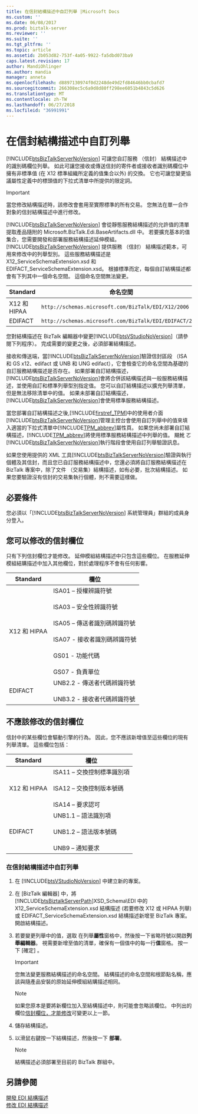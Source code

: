 ```yaml
---
title: 在信封結構描述中自訂列舉 |Microsoft Docs
ms.custom: ''
ms.date: 06/08/2017
ms.prod: biztalk-server
ms.reviewer: ''
ms.suite: ''
ms.tgt_pltfrm: ''
ms.topic: article
ms.assetid: 2b053d82-753f-4a05-9922-fa5dbd073ba9
caps.latest.revision: 17
author: MandiOhlinger
ms.author: mandia
manager: anneta
ms.openlocfilehash: d8897130974f0d2248de49d2fd84646bb0cbafd7
ms.sourcegitcommit: 266308ec5c6a9d8d80ff298ee6051b4843c5d626
ms.translationtype: MT
ms.contentlocale: zh-TW
ms.lasthandoff: 06/27/2018
ms.locfileid: "36991991"
---
```

# <a name="customizing-enumerations-in-the-envelope-schema"></a>在信封結構描述中自訂列舉
[!INCLUDE[btsBizTalkServerNoVersion](../includes/btsbiztalkservernoversion-md.md)] 可讓您自訂服務 （信封） 結構描述中的識別碼欄位列舉。 如此可讓您接收或傳送信封的寄件者或接收者識別碼欄位中擁有非標準值 (在 X12 標準組織所定義的值集合以外) 的交換。 它也可讓您變更協議屬性定義中的標頭值的下拉式清單中所提供的限定詞。  
  
> [!IMPORTANT]
>  當您修改結構描述時，該修改會套用至實際標準的所有交易。 您無法在單一合作對象的信封結構描述中進行修改。  
  
 [!INCLUDE[btsBizTalkServerNoVersion](../includes/btsbiztalkservernoversion-md.md)] 會從靜態服務結構描述的允許值的清單提取產品隨附的 Microsoft.BizTalk.Edi.BaseArtifacts.dll 中。 若要擴充基本的值集合，您需要開發和部署服務結構描述延伸模組。 [!INCLUDE[btsBizTalkServerNoVersion](../includes/btsbiztalkservernoversion-md.md)] 提供服務 （信封） 結構描述範本，可用來修改中的列舉型別。 這些服務結構描述是 X12_ServiceSchemaExtension.xsd 和 EDIFACT_ServiceSchemaExtension.xsd。 根據標準而定，每個自訂結構描述都會有下列其中一個命名空間。 這個命名空間無法變更。  
  
|Standard|命名空間|  
|--------------|---------------|  
|X12 和 HIPAA|`http://schemas.microsoft.com/BizTalk/EDI/X12/2006`|  
|EDIFACT|`http://schemas.microsoft.com/BizTalk/EDI/EDIFACT/2006`|  
  
 您對結構描述在 BizTalk 編輯器中變更[!INCLUDE[btsVStudioNoVersion](../includes/btsvstudionoversion-md.md)]（請參閱下列程序）。 完成需要的變更之後，必須部署結構描述。  
  
 接收和傳送端，當[!INCLUDE[btsBizTalkServerNoVersion](../includes/btsbiztalkservernoversion-md.md)]驗證信封區段 （ISA 和 GS x12、edifact 或 UNB 和 UNG edifact），它會檢查它的命名空間為基礎的自訂服務結構描述是否存在。 如果部署自訂結構描述，[!INCLUDE[btsBizTalkServerNoVersion](../includes/btsbiztalkservernoversion-md.md)]會將合併該結構描述與一般服務結構描述，並使用自訂和標準列舉型別指定值。 您可以自訂結構描述以擴充列舉清單，但是無法移除清單中的值。 如果未部署自訂結構描述，[!INCLUDE[btsBizTalkServerNoVersion](../includes/btsbiztalkservernoversion-md.md)]會使用標準服務結構描述。  
  
 當您部署自訂結構描述之後,[!INCLUDE[firstref_TPM](../includes/firstref-tpm-md.md)]中的使用者介面[!INCLUDE[btsBizTalkServerNoVersion](../includes/btsbiztalkservernoversion-md.md)]管理主控台會使用自訂列舉中的值來填入適當的下拉式清單中[!INCLUDE[TPM_abbrev](../includes/tpm-abbrev-md.md)]屬性頁。 如果您尚未部署自訂結構描述，[!INCLUDE[TPM_abbrev](../includes/tpm-abbrev-md.md)]將使用標準服務結構描述中列舉的值。 颾魤 ㄛ[!INCLUDE[btsBizTalkServerNoVersion](../includes/btsbiztalkservernoversion-md.md)]執行階段會使用自訂列舉驗證訊息。  
  
 如果您使用提供的 XML 工具[!INCLUDE[btsBizTalkServerNoVersion](../includes/btsbiztalkservernoversion-md.md)]驗證與執行個體及其信封，而且您已自訂服務結構描述中，您還必須將自訂服務結構描述在 BizTalk 專案中，除了文件 （交易集）結構描述，如有必要，批次結構描述。 如果您要驗證沒有信封的交易集執行個體，則不需要這樣做。  
  
## <a name="prerequisites"></a>必要條件  
 您必須以「[!INCLUDE[btsBizTalkServerNoVersion](../includes/btsbiztalkservernoversion-md.md)] 系統管理員」群組的成員身分登入。  
  
##  <a name="BKMK_Env_Can"></a> 您可以修改的信封欄位  
 只有下列信封欄位才能修改。 延伸模組結構描述中只包含這些欄位。 在服務延伸模組結購描述中加入其他欄位，對於處理程序不會有任何影響。  
  
|Standard|欄位|  
|--------------|-----------|  
|X12 和 HIPAA|ISA01 – 授權辨識符號<br /><br /> ISA03 – 安全性辨識符號<br /><br /> ISA05 – 傳送者識別碼辨識符號<br /><br /> ISA07 - 接收者識別碼辨識符號<br /><br /> GS01 - 功能代碼<br /><br /> GS07 - 負責單位|  
|EDIFACT|UNB2.2 - 傳送者代碼辨識符號<br /><br /> UNB3.2 - 接收者代碼辨識符號|  
  
## <a name="envelope-fields-that-should-not-be-modified"></a>不應該修改的信封欄位  
 信封中的某些欄位會驅動引擎的行為。 因此，您不應該新增值至這些欄位的現有列舉清單。 這些欄位包括：  
  
|Standard|欄位|  
|--------------|-----------|  
|X12 和 HIPAA|ISA11 – 交換控制標準識別項<br /><br /> ISA12 – 交換控制版本號碼<br /><br /> ISA14 – 要求認可|  
|EDIFACT|UNB1.1 – 語法識別項<br /><br /> UNB1.2 – 語法版本號碼<br /><br /> UNB9 – 通知要求|  
  
### <a name="to-customize-an-enumeration-in-the-envelope-schema"></a>在信封結構描述中自訂列舉  
  
1. 在 [!INCLUDE[btsVStudioNoVersion](../includes/btsvstudionoversion-md.md)] 中建立新的專案。  
  
2. 在 [BizTalk 編輯器] 中，將 [!INCLUDE[btsBiztalkServerPath](../includes/btsbiztalkserverpath-md.md)]XSD_Schema\EDI 中的 X12_ServiceSchemaExtension.xsd 結構描述 (若要修改 X12 或 HIPAA 列舉) 或 EDIFACT_ServiceSchemaExtension.xsd 結構描述新增至 BizTalk 專案。 開啟結構描述。  
  
3. 若要變更列舉中的值，選取 在列舉**屬性**窗格中，然後按一下省略符號以開啟**列舉編輯器**。 視需要新增至值的清單，確保有一個值中的每一行**值**窗格。 按一下 [確定] 。  
  
   > [!IMPORTANT]
   >  您無法變更服務結構描述的命名空間。 結構描述的命名空間和根節點名稱，應該與隨產品安裝的原始延伸模組結購描述相同。  
  
   > [!NOTE]
   >  如果您原本是要將新欄位加入至結構描述中，則可能會忽略該欄位。 中列出的欄位[信封欄位，才能修改](../core/customizing-enumerations-in-the-envelope-schema.md#BKMK_Env_Can)可變更以上一節。  
  
4. 儲存結構描述。  
  
5. 以滑鼠右鍵按一下結構描述，然後按一下 **部署**。  
  
   > [!NOTE]
   >  結構描述必須部署至目前的 BizTalk 群組中。  
  
## <a name="see-also"></a>另請參閱  
 [開發 EDI 結構描述](../core/developing-edi-schemas.md)   
 [修改 EDI 結構描述](../core/modifying-edi-schemas.md)